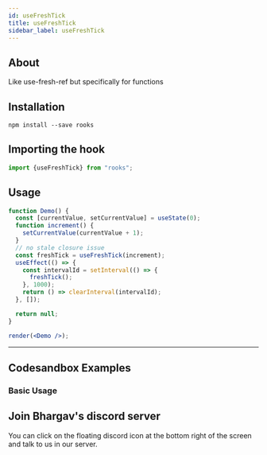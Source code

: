 ```yaml
---
id: useFreshTick
title: useFreshTick
sidebar_label: useFreshTick
---
```



    

## About

Like use-fresh-ref but specifically for functions

[//]: # "Main"

## Installation

    npm install --save rooks

## Importing the hook

```javascript
import {useFreshTick} from "rooks";
```

## Usage

```jsx
function Demo() {
  const [currentValue, setCurrentValue] = useState(0);
  function increment() {
    setCurrentValue(currentValue + 1);
  }
  // no stale closure issue
  const freshTick = useFreshTick(increment);
  useEffect(() => {
    const intervalId = setInterval(() => {
      freshTick();
    }, 1000);
    return () => clearInterval(intervalId);
  }, []);

  return null;
}

render(<Demo />);
```


---

## Codesandbox Examples

### Basic Usage    



## Join Bhargav's discord server
You can click on the floating discord icon at the bottom right of the screen and talk to us in our server.

